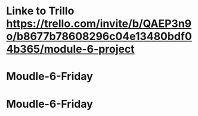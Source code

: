# Linke to Trillo https://trello.com/invite/b/QAEP3n9o/b8677b78608296c04e13480bdf04b365/module-6-project
# Moudle-6-Friday
# Moudle-6-Friday
